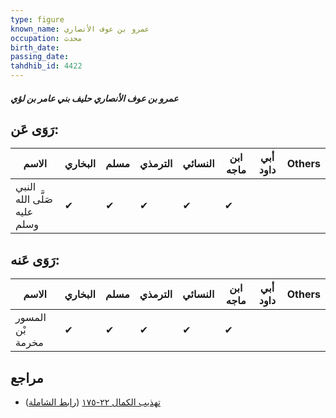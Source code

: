 ```yaml
---
type: figure
known_name: عمرو بن عوف الأنصاري
occupation: محدث
birth_date:
passing_date:
tahdhib_id: 4422
---
```

##### عمرو بن عوف الأنصاري حليف بني عامر بن لؤي

## رَوَى عَن:
| الاسم                       | البخاري | مسلم | الترمذي | النسائي | ابن ماجه | أبي داود | Others |
| --------------------------- | ------- | ---- | ------- | ------- | -------- | -------- | ------ |
| النبي صَلَّى الله عليه وسلم | ✔       | ✔    | ✔       | ✔       | ✔        |          |        |
## رَوَى عَنه:
| الاسم            | البخاري | مسلم | الترمذي | النسائي | ابن ماجه | أبي داود | Others |
| ---------------- | ------- | ---- | ------- | ------- | -------- | -------- | ------ |
| المسور بْن مخرمة | ✔       | ✔    | ✔       | ✔       | ✔        |          |        |
## مراجع
- [تهذيب الكمال ٢٢-١٧٥](obsidian://open?vault=Tahdhib-al-Kamal&file=Figures/٤٤٢٢-عمرو%20بن%20عوف%20الأنصاري%20حليف%20بني%20عامر%20بن%20لؤي) ([رابط الشاملة](https://shamela.ws/book/3722/11428))